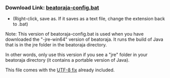 ### Download Link: [beatoraja-config.bat](https://raw.githubusercontent.com/wcko87/beatoraja-english-guide/resources/beatoraja-configs-win64jre/beatoraja-config.bat)
- (Right-click, save as. If it saves as a text file, change the extension back to .bat)

Note: This version of beatoraja-config.bat is used when you have downloaded the "-jre-win64" version of beatoraja. It runs the build of Java that is in the jre folder in the beatoraja directory.

In other words, only use this version if you see a "jre" folder in your beatoraja directory (it contains a portable version of Java).

This file comes with the [UTF-8 fix](https://github.com/wcko87/beatoraja-english-guide/wiki#locale-fix) already included.
